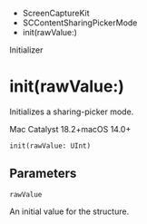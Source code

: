 

- ScreenCaptureKit
- SCContentSharingPickerMode
-  init(rawValue:) 

Initializer

# init(rawValue:)

Initializes a sharing-picker mode.

Mac Catalyst 18.2+macOS 14.0+

``` source
init(rawValue: UInt)
```

## Parameters 

`rawValue`  

An initial value for the structure.

